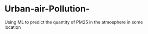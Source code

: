 # Urban-air-Pollution-
Using ML to predict the quantity of PM25 in the atmosphere in some location 
